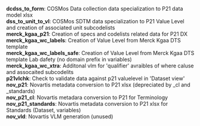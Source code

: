 **dcdss_to_form**: COSMos Data collection data specialization to P21 data model xlsx <br>
**dss_to_unit_to_vl**: COSMos SDTM data specialization to P21 Value Level and creation of associated unit subcodelists <br>
**merck_kgaa_p21**: Creation of specs and codelists related data for P21 DX  <br>
**merck_kgaa_wc_labels**: Creation of Value Level from Merck Kgaa DTS template  <br>
**merck_kgaa_wc_labels_safe**: Creation of Value Level from Merck Kgaa DTS template Lab dafety (no domain prefix in variables) <br>
**merck_kgaa_wc_xtra**: Additonal vlm for 'qualifier' avraibles of where caluse and assocaited subcodelits <br>
**p21vlchk**: Check to validate data against p21 valuelevel in 'Dataset view' <br>
**nov_p21**: Novartis metadata conversion to P21 xlsx (depreciated by _cl and _standards) <br>
**nov_p21_cl**: Novartis metadara conversion to P21 for Terminology <br>
**nov_p21_standards**: Novartis metadata conversion to P21 xlsx for Standards (Dataset, variables) <br>
**nov_vld**: Novartis VLM generation (unused)
